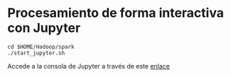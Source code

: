 # Procesamiento de forma interactiva con Jupyter

```
cd $HOME/Hadoop/spark
./start_jupyter.sh

```

Accede a la consola de Jupyter a través de este [enlace](http://localhost:8889)